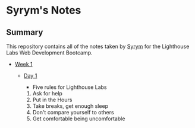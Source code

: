 # Syrym's Notes

## Summary

This repository contains all of the notes taken by [Syrym](https://github.com/s-awaken) for the Lighthouse Labs Web Development Bootcamp.

- [Week 1](/Week_1)
  - [Day 1](/Day_1)

    - Five rules for Lighthouse Labs

    1. Ask for help
    2. Put in the Hours
    3. Take breaks, get enough sleep
    4. Don't compare yourself to others
    5. Get comfortable being uncomfortable
